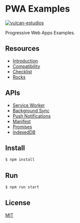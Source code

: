 # PWA Examples

[![vulcan-estudios](https://img.shields.io/badge/vulcan_estudios-project-db8836.svg)](http://vulcanst.co)

Progressive Web Apps Examples.

## Resources

- [Introduction](https://developers.google.com/web/progressive-web-apps/)
- [Compatibility](https://jakearchibald.github.io/isserviceworkerready/)
- [Checklist](https://developers.google.com/web/progressive-web-apps/checklist)
- [Rocks](https://pwa.rocks/)

## APIs

- [Service Worker](https://developers.google.com/web/fundamentals/getting-started/primers/service-workers)
- [Background Sync](https://developers.google.com/web/updates/2015/12/background-sync)
- [Push Notifications](https://developers.google.com/web/fundamentals/engage-and-retain/push-notifications/)
- [Manifest](https://developers.google.com/web/fundamentals/engage-and-retain/web-app-manifest/)
- [Promises](https://developers.google.com/web/fundamentals/getting-started/primers/promises)
- [IndexedDB](https://developer.mozilla.org/en-US/docs/Web/API/IndexedDB_API/Basic_Concepts_Behind_IndexedDB)

## Install

```bash
$ npm install
```

## Run

```bash
$ npm run start
```

## License

[MIT](./LICENSE)
